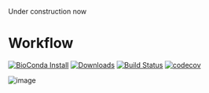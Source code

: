 Under construction now


Workflow
========
[![BioConda Install](https://img.shields.io/conda/dn/bioconda/megahit.svg?style=flat-square&label=BioConda%20install)](https://anaconda.org/bioconda/megahit)
[![Downloads](https://img.shields.io/github/downloads/voutcn/megahit/total?style=flat-square)](https://github.com/voutcn/megahit/releases)
[![Build Status](https://img.shields.io/travis/voutcn/megahit?style=flat-square)](https://travis-ci.org/voutcn/megahit)
[![codecov](https://img.shields.io/codecov/c/github/voutcn/megahit?style=flat-square)](https://codecov.io/gh/voutcn/megahit)

![image](https://github.com/user-attachments/assets/c059ec9c-2e19-44a4-a8a2-7ea7d17bfba2)
